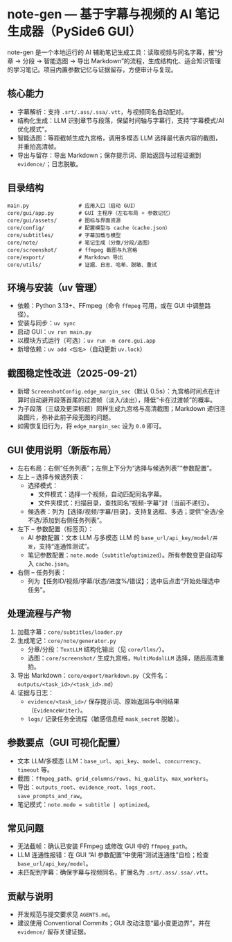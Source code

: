 # note-gen — 基于字幕与视频的 AI 笔记生成器（PySide6 GUI）

note-gen 是一个本地运行的 AI 辅助笔记生成工具：读取视频与同名字幕，按“分章 → 分段 → 智能选图 → 导出 Markdown”的流程，生成结构化、适合知识管理的学习笔记。项目内置参数记忆与证据留存，方便审计与复现。

## 核心能力
- 字幕解析：支持 `.srt/.ass/.ssa/.vtt`，与视频同名自动配对。
- 结构化生成：LLM 识别章节与段落，保留时间轴与字幕行，支持“字幕模式/AI 优化模式”。
- 智能选图：等距截帧生成九宫格，调用多模态 LLM 选择最代表内容的截图，并重拍高清帧。
- 导出与留存：导出 Markdown；保存提示词、原始返回与过程证据到 `evidence/`；日志脱敏。

## 目录结构
```
main.py                # 应用入口（启动 GUI）
core/gui/app.py        # GUI 主程序（左右布局 + 参数记忆）
core/gui/assets/       # 图标与界面资源
core/config/           # 配置模型与 cache（cache.json）
core/subtitles/        # 字幕加载与模型
core/note/             # 笔记生成（分章/分段/选图）
core/screenshot/       # ffmpeg 截图与九宫格
core/export/           # Markdown 导出
core/utils/            # 证据、日志、哈希、脱敏、重试
```

## 环境与安装（uv 管理）
- 依赖：Python 3.13+、FFmpeg（命令 `ffmpeg` 可用，或在 GUI 中调整路径）。
- 安装与同步：`uv sync`
- 启动 GUI：`uv run main.py`
- 以模块方式运行（可选）：`uv run -m core.gui.app`
- 新增依赖：`uv add <包名>`（自动更新 `uv.lock`）

## 截图稳定性改进（2025-09-21）
- 新增 `ScreenshotConfig.edge_margin_sec`（默认 0.5s）：九宫格时间点在计算时自动避开段落首尾的过渡帧（淡入/淡出），降低“卡在过渡帧”的概率。
- 为子段落（三级及更深标题）同样生成九宫格与高清截图；Markdown 递归渲染图片，弥补此前子段无图的问题。
- 如需恢复旧行为，将 `edge_margin_sec` 设为 `0.0` 即可。

## GUI 使用说明（新版布局）
- 左右布局：右侧“任务列表”；左侧上下分为“选择与候选列表”“参数配置”。
- 左上 – 选择与候选列表：
  - 选择模式：
    - 文件模式：选择一个视频，自动匹配同名字幕。
    - 文件夹模式：扫描目录，查找同名“视频-字幕”对（当前不递归）。
  - 候选表：列为【选择/视频/字幕/目录】，支持复选框、多选；提供“全选/全不选/添加到右侧任务列表”。
- 左下 – 参数配置（标签页）：
  - AI 参数配置：文本 LLM 与多模态 LLM 的 `base_url/api_key/model/并发`，支持“连通性测试”。
  - 笔记参数配置：`note.mode`（`subtitle`/`optimized`）。所有参数变更自动写入 `cache.json`。
- 右侧 – 任务列表：
  - 列为【任务ID/视频/字幕/状态/进度%/错误】；选中后点击“开始处理选中任务”。

## 处理流程与产物
1) 加载字幕：`core/subtitles/loader.py`
2) 生成笔记：`core/note/generator.py`
   - 分章/分段：`TextLLM` 结构化输出（见 `core/llms/`）。
   - 选图：`core/screenshot/` 生成九宫格，`MultiModalLLM` 选择，随后高清重拍。
3) 导出 Markdown：`core/export/markdown.py`（文件名：`outputs/<task_id>/<task_id>.md`）
4) 证据与日志：
   - `evidence/<task_id>/` 保存提示词、原始返回与中间结果（`EvidenceWriter`）。
   - `logs/` 记录任务全流程（敏感信息经 `mask_secret` 脱敏）。

## 参数要点（GUI 可视化配置）
- 文本 LLM/多模态 LLM：`base_url`、`api_key`、`model`、`concurrency`、`timeout` 等。
- 截图：`ffmpeg_path`、`grid_columns/rows`、`hi_quality`、`max_workers`。
- 导出：`outputs_root`、`evidence_root`、`logs_root`、`save_prompts_and_raw`。
- 笔记模式：`note.mode = subtitle | optimized`。

## 常见问题
- 无法截帧：确认已安装 FFmpeg 或修改 GUI 中的 `ffmpeg_path`。
- LLM 连通性报错：在 GUI “AI 参数配置”中使用“测试连通性”自检；检查 `base_url/api_key/model`。
- 未匹配到字幕：确保字幕与视频同名，扩展名为 `.srt/.ass/.ssa/.vtt`。

## 贡献与说明
- 开发规范与提交要求见 `AGENTS.md`。
- 建议使用 Conventional Commits；GUI 改动注意“最小变更边界”，并在 `evidence/` 留存关键证据。
